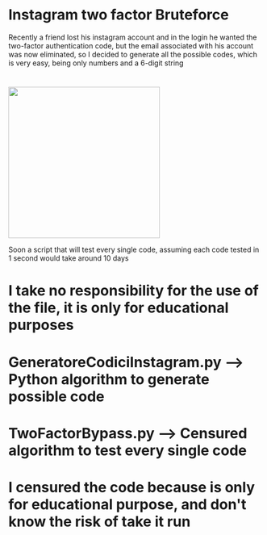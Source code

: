 # Instagram two factor Bruteforce
Recently a friend lost his instagram account and in the login he wanted the two-factor authentication code, but the email associated with his account was now eliminated, so I decided to generate all the possible codes, which is very easy, being only numbers and a 6-digit string
#
<img src="https://raw.githubusercontent.com/DarioDiPalma98/Instagram_two_factor_Bruteforce/master/View.jpg" width="300">

Soon a script that will test every single code, assuming each code tested in 1 second would take around 10 days

# I take no responsibility for the use of the file, it is only for educational purposes

# GeneratoreCodiciInstagram.py --> Python algorithm to generate possible code

# TwoFactorBypass.py --> Censured algorithm to test every single code

# I censured the code because is only for educational purpose, and don't know the risk of take it run
